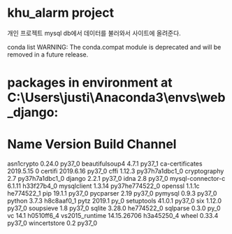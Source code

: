 # khu_alarm project

개인 프로젝트 mysql db에서 데이터를 불러와서 사이트에 올려준다.


conda list
WARNING: The conda.compat module is deprecated and will be removed in a future release.
# packages in environment at C:\Users\justi\Anaconda3\envs\web_django:
#
# Name                    Version                   Build  Channel
asn1crypto                0.24.0                   py37_0
beautifulsoup4            4.7.1                    py37_1
ca-certificates           2019.5.15                     0
certifi                   2019.6.16                py37_0
cffi                      1.12.3           py37h7a1dbc1_0
cryptography              2.7              py37h7a1dbc1_0
django                    2.2.1                    py37_0
idna                      2.8                      py37_0
mysql-connector-c         6.1.11               h33f27b4_0
mysqlclient               1.3.14           py37he774522_0
openssl                   1.1.1c               he774522_1
pip                       19.1.1                   py37_0
pycparser                 2.19                     py37_0
pymysql                   0.9.3                    py37_0
python                    3.7.3                h8c8aaf0_1
pytz                      2019.1                     py_0
setuptools                41.0.1                   py37_0
six                       1.12.0                   py37_0
soupsieve                 1.8                      py37_0
sqlite                    3.28.0               he774522_0
sqlparse                  0.3.0                      py_0
vc                        14.1                 h0510ff6_4
vs2015_runtime            14.15.26706          h3a45250_4
wheel                     0.33.4                   py37_0
wincertstore              0.2                      py37_0
